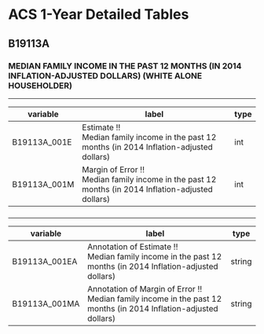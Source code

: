 # ACS 1-Year Detailed Tables

## B19113A

### MEDIAN FAMILY INCOME IN THE PAST 12 MONTHS (IN 2014 INFLATION-ADJUSTED DOLLARS) (WHITE ALONE HOUSEHOLDER)

___

| variable | label | type |
| ----- | ----- | ----- |
| B19113A_001E | Estimate !!<br>Median family income in the past 12 months (in 2014 Inflation-adjusted dollars) | int |
| B19113A_001M | Margin of Error !!<br>Median family income in the past 12 months (in 2014 Inflation-adjusted dollars) | int |
### 

___

| variable | label | type |
| ----- | ----- | ----- |
| B19113A_001EA | Annotation of Estimate !!<br>Median family income in the past 12 months (in 2014 Inflation-adjusted dollars) | string |
| B19113A_001MA | Annotation of Margin of Error !!<br>Median family income in the past 12 months (in 2014 Inflation-adjusted dollars) | string |

